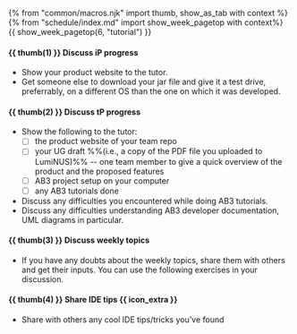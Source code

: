 {% from "common/macros.njk" import thumb, show_as_tab with context %}
{% from "schedule/index.md" import show_week_pagetop with context%}
{{ show_week_pagetop(6, "tutorial") }}

#### {{ thumb(1) }} **Discuss iP progress**

* Show your product website to the tutor.
* Get someone else to download your jar file and give it a test drive, preferrably, on a different OS than the one on which it was developed.

#### {{ thumb(2) }} **Discuss tP progress**

* Show the following to the tutor:
  - [ ] the product website of your team repo
  - [ ] your UG draft %%(i.e., a copy of the PDF file you uploaded to LumiNUS)%% -- one team member to give a quick overview of the product and the proposed features
  - [ ] AB3 project setup on your computer
  - [ ] any AB3 tutorials done

* Discuss any difficulties you encountered while doing AB3 tutorials.
* Discuss any difficulties understanding AB3 developer documentation, UML diagrams in particular.

#### {{ thumb(3) }} **Discuss weekly topics**

* If you have any doubts about the weekly topics, share them with others and get their inputs. You can use the following exercises in your discussion.

<div class="indented-level2">

<include src="../../book/modeling/modelingBehaviors/sequenceDiagramsBasic/q-explainMachineSequenceDiagram.md" />
<include src="../../book/modeling/modelingBehaviors/sequenceDiagramsIntermediate/q-essay-expainParserFactory.md" />
<p/>
</div>

#### {{ thumb(4) }} **Share IDE tips** {{ icon_extra }}

* Share with others any cool IDE tips/tricks you've found


